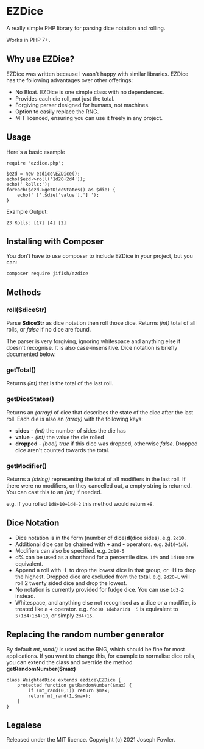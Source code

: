 # EZDice

A really simple PHP library for parsing dice notation and rolling.

Works in PHP 7+.

## Why use EZDice?

EZDice was written because I wasn't happy with similar libraries. EZDice has the following advantages over other offerings:

- No Bloat. EZDice is one simple class with no dependences.
- Provides each die roll, not just the total.
- Forgiving parser designed for humans, not machines.
- Option to easily replace the RNG.
- MIT licenced, ensuring you can use it freely in any project.

## Usage

Here's a basic example

```
require 'ezdice.php';

$ezd = new ezdice\EZDice();
echo($ezd->roll('1d20+2d4'));
echo(' Rolls:');
foreach($ezd->getDiceStates() as $die) {
    echo(' ['.$die['value'].'] ');
}
```

Example Output:
```
23 Rolls: [17] [4] [2]
```

## Installing with Composer

You don't have to use composer to include EZDice in your project, but you can:

`composer require jifish/ezdice`

## Methods

### roll($diceStr)

Parse **$diceStr** as dice notation then roll those dice. Returns *(int)* total of all rolls, or *false* if no dice are found.

The parser is very forgiving, ignoring whitespace and anything else it doesn't recognise. It is also case-insensitive. Dice notation is briefly documented below.

### getTotal()

Returns *(int)* that is the total of the last roll.

### getDiceStates()

Returns an *(array)* of dice that describes the state of the dice after the last roll. Each die is also an *(array)* with the following keys:

- **sides** - *(int)* the number of sides the die has
- **value** - *(int)* the value the die rolled
- **dropped** - *(bool)* *true* if this dice was dropped, otherwise *false*. Dropped dice aren't counted towards the total.

### getModifier()

Returns a *(string)* representing the total of all modifiers in the last roll. If there were no modifiers, or they cancelled out, a empty string is returned. You can cast this to an *(int)* if needed.

e.g. if you rolled `1d8+10+1d4-2` this method would return `+8`.

## Dice Notation

- Dice notation is in the form (number of dice)**d**(dice sides). e.g. `2d10`.
- Additional dice can be chained with **+** and **-** operators. e.g. `2d10+1d6`.
- Modifiers can also be specified. e.g. `2d10-5`
- d% can be used as a shorthand for a percentile dice. `1d%` and `1d100` are equivalent.
- Append a roll with -L to drop the lowest dice in that group, or -H to drop the highest. Dropped dice are excluded from the total. e.g. `2d20-L` will roll 2 twenty sided dice and drop the lowest.
- No notation is currently provided for fudge dice. You can use `1d3-2` instead.
- Whitespace, and anything else not recognised as a dice or a modifier, is treated like a **+** operator. e.g. `foo10 1d4bar1d4  5` is equivalent to `5+1d4+1d4+10`, or simply `2d4+15`.

## Replacing the random number generator

By default *mt_rand()* is used as the RNG, which should be fine for most applications. If you want to change this, for example to normalise dice rolls, you can extend the class and override the method **getRandomNumber($max)**

```
class WeightedDice extends ezdice\EZDice {
    protected function getRandomNumber($max) {
        if (mt_rand(0,1)) return $max;
        return mt_rand(1,$max);
    }
}
```

## Legalese

Released under the MIT licence. Copyright (c) 2021 Joseph Fowler.
